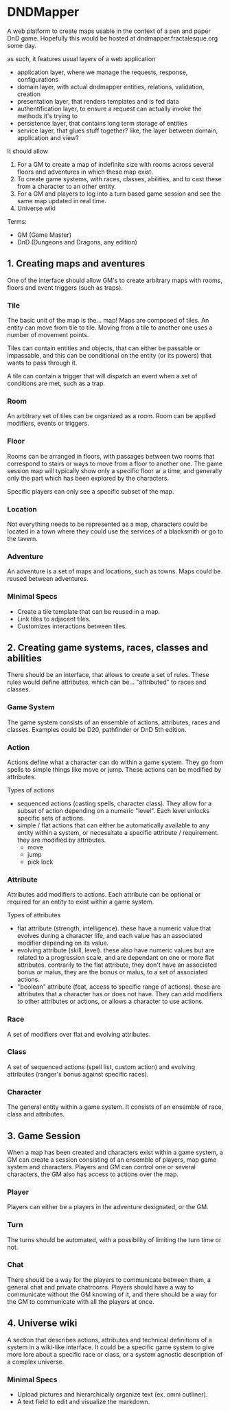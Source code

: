 # DNDMapper

A web platform to create maps usable in the context of a pen and paper DnD game.
Hopefully this would be hosted at dndmapper.fractalesque.org some day.

as such, it features usual layers of a web application
 - application layer, where we manage the requests, response, configurations
 - domain layer, with actual dndmapper entities, relations, validation, creation
 - presentation layer, that renders templates and is fed data
 - authentification layer, to ensure a request can actually invoke the methods it's trying to
 - persistence layer, that contains long term storage of entities
 - service layer, that glues stuff together? like, the layer between domain, application and view?

It should allow
 1. For a GM to create a map of indefinite size with rooms across several floors and adventures in which these map exist.
 2. To create game systems, with races, classes, abilities, and to cast these from a character to an other entity.
 3. For a GM and players to log into a turn based game session and see the same map updated in real time.
 4. Universe wiki

Terms:
 - GM (Game Master)
 - DnD (Dungeons and Dragons, any edition)

## 1. Creating maps and aventures

One of the interface should allow GM's to create arbitrary maps with rooms, floors and event triggers (such as traps).

### Tile

The basic unit of the map is the... map! Maps are composed of tiles.
An entity can move from tile to tile.
Moving from a tile to another one uses a number of movement points.

Tiles can contain entities and objects, that can either be passable or impassable,
and this can be conditional on the entity (or its powers) that wants to pass through it.

A tile can contain a trigger that will dispatch an event when a set of conditions are met, such as a trap.

### Room

An arbitrary set of tiles can be organized as a room. Room can be applied modifiers, events or triggers.

### Floor

Rooms can be arranged in floors,
with passages between two rooms that correspond to stairs or ways to move from a floor to another one.
The game session map will typically show only a specific floor ar a time,
and generally only the part which has been explored by the characters.

Specific players can only see a specific subset of the map.

### Location

Not everything needs to be represented as a map,
characters could be located in a town where they could use the services of a blacksmith or go to the tavern.

### Adventure

An adventure is a set of maps and locations, such as towns. Maps could be reused between adventures.

### Minimal Specs

- Create a tile template that can be reused in a map.
- Link tiles to adjacent tiles.
- Customizes interactions between tiles.

## 2. Creating game systems, races, classes and abilities

There should be an interface, that allows to create a set of rules. These rules would define attributes, which can be... "attributed" to races and classes.

### Game System

The game system consists of an ensemble of actions, attributes, races and classes. Examples could be D20, pathfinder or DnD 5th edition.

### Action

Actions define what a character can do within a game system. They go from spells to simple things like move or jump. These actions can be modified by attributes.

Types of actions
- sequenced actions (casting spells, character class).
  They allow for a subset of action depending on a numeric "level".
  Each level unlocks specific sets of actions.
- simple / flat actions that can either be automatically available to any entity within a system,
  or necessitate a specific attribute / requirement. they are modified by attributes.
   - move
   - jump
   - pick lock

### Attribute

Attributes add modifiers to actions.
Each attribute can be optional or required for an entity to exist within a game system.

Types of attributes
- flat attribute (strength, intelligence). these have a numeric value that evolves during a character life,
  and each value has an associated modifier depending on its value.
- evolving attribute (skill, level). these also have numeric values but are related to a progression scale,
  and are dependant on one or more flat attributes. contrarily to the flat attribute,
  they don't have an associated bonus or malus, they are the bonus or malus, to a set of associated actions.
- "boolean" attribute (feat, access to specific range of actions).
  these are attributes that a character has or does not have.
  They can add modifiers to other attributes or actions, or allows a character to use actions.

### Race

A set of modifiers over flat and evolving attributes.

### Class

A set of sequenced actions (spell list, custom action) and evolving attributes (ranger's bonus against specific races).

### Character

The general entity within a game system. It consists of an ensemble of race, class and attributes.

## 3. Game Session

When a map has been created and characters exist within a game system,
a GM can create a session consisting of an ensemble of players, map game system and characters.
Players and GM can control one or several characters, the GM also has access to actions over the map.

### Player

Players can either be a players in the adventure designated, or the GM.

### Turn

The turns should be automated, with a possibility of limiting the turn time or not.

### Chat

There should be a way for the players to communicate between them, a general chat and private chatrooms.
Players should have a way to communicate without the GM knowing of it,
and there should be a way for the GM to communicate with all the players at once.

## 4. Universe wiki

A section that describes actions, attributes and technical definitions of a system in a wiki-like interface.
It could be a specific game system to give more lore about a specific race or class,
or a system agnostic description of a complex universe.

### Minimal Specs

- Upload pictures and hierarchically organize text (ex. omni outliner).
- A text field to edit and visualize the markdown.
